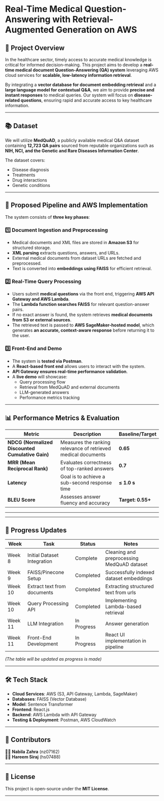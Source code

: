 # Real-Time Medical Question-Answering with Retrieval-Augmented Generation on AWS

## 🔬 Project Overview

In the healthcare sector, timely access to accurate medical knowledge is critical for informed decision-making. This project aims to develop a **real-time medical document Question-Answering (QA) system** leveraging AWS cloud services for **scalable, low-latency information retrieval**. 

By integrating a **vector database for document embedding retrieval** and a **large language model for contextual Q&A**, we aim to provide **precise and instant responses** to medical queries. Our system will focus on **disease-related questions**, ensuring rapid and accurate access to key healthcare information.

---

## 📚 Dataset

We will utilize **MedQuAD**, a publicly available medical Q&A dataset containing **12,723 QA pairs** sourced from reputable organizations such as **NIH, NCI, and the Genetic and Rare Diseases Information Center**. 

The dataset covers:
- Disease diagnosis
- Treatments
- Drug interactions
- Genetic conditions


---

## 🚀 Proposed Pipeline and AWS Implementation

The system consists of **three key phases**:

### 1️⃣ **Document Ingestion and Preprocessing**
- Medical documents and XML files are stored in **Amazon S3** for structured storage.
- **XML parsing** extracts questions, answers, and URLs.
- External medical documents from dataset URLs are fetched and preprocessed.
- Text is converted into **embeddings using FAISS** for efficient retrieval.

### 2️⃣ **Real-Time Query Processing**
- Users submit **medical questions** via the front end, triggering **AWS API Gateway and AWS Lambda**.
- The **Lambda function searches FAISS** for relevant question-answer pairs.
- If no exact answer is found, the system retrieves **medical documents from S3 or external sources**.
- The retrieved text is passed to **AWS SageMaker-hosted model**, which generates **an accurate, context-aware response** before returning it to the user.

### 3️⃣ **Front-End and Demo**
- The system is **tested via Postman**.
- A **React-based front end** allows users to interact with the system.
- **API Gateway ensures real-time performance validation**.
- A **live demo** will showcase:
  - Query processing flow
  - Retrieval from MedQuAD and external documents
  - LLM-generated answers
  - Performance metrics tracking

---

## 📊 Performance Metrics & Evaluation

| Metric  | Description | Baseline/Target |
|---------|------------|----------------|
| **NDCG (Normalized Discounted Cumulative Gain)** | Measures the ranking relevance of retrieved medical documents | **0.65** |
| **MRR (Mean Reciprocal Rank)** | Evaluates correctness of top-ranked answers | **0.7** |
| **Latency** | Goal is to achieve a sub-second response time | **≤ 1.0 s** |
| **BLEU Score** | Assesses answer fluency and accuracy | **Target: 0.55+** |

---

<!-- ## ⏳ Proposed Schedule and Milestones

| Week | Phase | Milestone |
|------|-------|-----------|
| **1-3**  | Phase 1 | Initial Setup and Dataset Integration |
| **4-6**  | Phase 2 | Query Processing and API Development |
| **7-9**  | Phase 3 | Front-End Development and Real-Time Testing |
| **10-12** | Phase 4 | Performance Evaluation, Optimization | -->

---

## 📅 Progress Updates

| Week | Task | Status | Notes |
|------|------|--------|-------|
| Week 8  | Initial Dataset Integration | Complete | Cleaning and preprocessing MedQuAD dataset |
| Week 9  | FAISS/Pinecone Setup | Completed | Successfully indexed dataset embeddings |
| Week 10 | Extract text from documents | Completed | Extracting structured text from urls |
| Week 10 | Query Processing API | Completed | Implementing Lambda-based retrieval |
| Week 11 | LLM Integration | In Progress | Answer generation |
| Week 11 | Front-End Development | In Progress | React UI implementation in pipeline |


*(The table will be updated as progress is made)*

---

## 🛠 Tech Stack

- **Cloud Services**: AWS (S3, API Gateway, Lambda, SageMaker)
- **Databases**: FAISS (Vector Database)
- **Model**: Sentence Transformer
- **Frontend**: React.js
- **Backend**: AWS Lambda with API Gateway
- **Testing & Deployment**: Postman, AWS CloudWatch

---

## 📢 Contributors

👩‍💻 **Nabila Zahra** (nz07162)  
👩‍💻 **Hareem Siraj** (hs07488)

---

## 📜 License

This project is open-source under the **MIT License**. 

---

